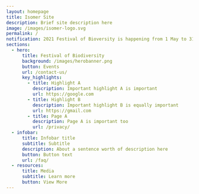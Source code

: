 ```yaml
---
layout: homepage
title: Isomer Site
description: Brief site description here
image: /images/isomer-logo.svg
permalink: /
notification: 2021 Festival of Bioversity is happening from 1 May to 31st May!
sections:
  - hero:
      title: Festival of Biodiversity
      background: /images/herobanner.png
      button: Events
      url: /contact-us/
      key_highlights:
        - title: Highlight A
          description: Important highlight A is important
          url: https://google.com
        - title: Highlight B
          description: Important highlight B is equally important
          url: https://gmail.com
        - title: Page A
          description: Page A is important too
          url: /privacy/
  - infobar:
      title: Infobar title
      subtitle: Subtitle
      description: About a sentence worth of description here
      button: Button text
      url: /faq/
  - resources:
      title: Media
      subtitle: Learn more
      button: View More
---
```

